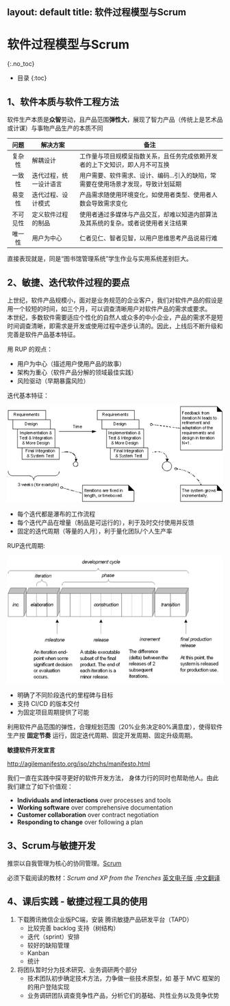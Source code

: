 layout: default
title: 软件过程模型与Scrum
---

# 软件过程模型与Scrum
{:.no_toc}

* 目录
{:toc}

## 1、软件本质与软件工程方法

软件生产本质是**众智**劳动，且产品范围**弹性大**，展现了智力产品（传统上是艺术品或计谋）与事物产品生产的本质不同

| 问题 | 解决方案 | 备注 |
|:---:|---|---|
|复杂性|解耦设计|工作量与项目规模呈指数关系，且任务完成依赖开发者的上下文知识，即人月不可互换|
|一致性|迭代过程，统一设计语言|用户需要、软件需求、设计、编码...引入的缺陷，常需要在使用场景才发现，导致计划延期|
|易变性|迭代过程、设计模式|产品需求随使用环境变化，如使用者类型、使用者人数会导致需求变化|
|不可见性|定义软件过程的制品|使用者通过多媒体与产品交互，却难以知道内部算法及其系统的复杂。或者说使用者关注结果|
|唯一性|用户为中心|仁者见仁、智者见智，以用户思维思考产品说易行难|

直接表现就是，同是“图书馆管理系统”学生作业与实用系统差别巨大。

## 2、敏捷、迭代软件过程的要点

上世纪，软件产品规模小，面对是业务规范的企业客户，我们对软件产品的假设是用一个较短的时间，如三个月，可以调查清晰用户对软件产品的需求或要求。  
本世纪，多数软件需要适应个性化的自然人或众多的中小企业，产品的需求不是短时间调查清晰，即需求是开发或使用过程中逐步认清的。因此，上线后不断升级和完善是软件产品基本特征。

用 RUP 的观点：

* 用户为中心（描述用户使用产品的故事）
* 架构为重心（软件产品分解的领域最佳实践）
* 风险驱动（早期暴露风险）

迭代基本特征：

![](images/iterrative-evolutionary.png)

* 每个迭代都是瀑布的工作流程
* 每个迭代产品在增量（制品是可运行的），利于及时交付使用并反馈
* 固定的迭代周期（等量的人月），利于量化团队/个人生产率

RUP迭代周期:

![](images/rup-process-model.png)

* 明确了不同阶段迭代的里程碑与目标
* 支持 CI/CD 的版本交付
* 为固定项目周期提供了可能

利用软件产品范围的弹性，合理规划范围（20%业务决定80%满意度），使得软件生产按 **固定节奏** 运行，固定迭代周期、固定开发周期、固定升级周期。

**敏捷软件开发宣言**

http://agilemanifesto.org/iso/zhchs/manifesto.html

我们一直在实践中探寻更好的软件开发方法，
身体力行的同时也帮助他人。由此我们建立了如下价值观：

- **Individuals and interactions** over processes and tools
- **Working software** over comprehensive documentation
- **Customer collaboration** over contract negotiation
- **Responding to change** over following a plan

## 3、Scrum与敏捷开发

推崇以自我管理为核心的协同管理。[Scrum](http://www.scrumcn.com/agile/scrum-knowledge-library/scrum.html)

必须下载阅读的教材：_Scrum and XP from the Trenches_  [英文电子版](https://www.infoq.com/minibooks/scrum-xp-from-the-trenches-2) ,[中文翻译](http://www.infoq.com/cn/minibooks/scrum-xp-from-the-trenches) 

## 4、课后实践 - 敏捷过程工具的使用

1. 下载腾讯微信企业版PC端，安装 腾讯敏捷产品研发平台（TAPD）
    - 比较完善 backlog 支持（树结构）
    - 迭代（sprint）安排
    - 较好的缺陷管理
    - Kanban
    - 统计
2. 将团队暂时分为技术研究、业务调研两个部分
    - 技术团队初步确定技术方法，力争做一些技术原型，如 基于 MVC 框架的的用户登陆实现
    - 业务调研团队调查竞争性产品，分析它们的基础、共性业务以及竞争优势

